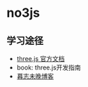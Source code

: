 # no3js

## 学习途径

- [three.js 官方文档](https://threejs.org/)
- book: three.js开发指南
- [暮志未晚博客](https://www.wjceo.com/)
